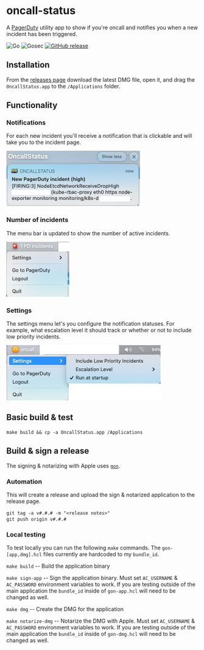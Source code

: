 # oncall-status

A [PagerDuty](https://www.pagerduty.com/) utility app to show if you're oncall and notifies you when a new incident has been triggered.

![Go](https://github.com/mtougeron/oncall-status/workflows/Go/badge.svg) ![Gosec](https://github.com/mtougeron/oncall-status/workflows/Gosec/badge.svg) [![GitHub release](https://img.shields.io/github/v/release/mtougeron/oncall-status?sort=semver)](https://github.com/mtougeron/oncall-status/releases)

## Installation

From the [releases page](https://github.com/mtougeron/oncall-status/releases) download the latest DMG file, open it, and drag the `OncallStatus.app` to the `/Applications` folder.

## Functionality

### Notifications

For each new incident you'll receive a notification that is clickable and will take you to the incident page.

![](images/oncall-status-notification.png)

### Number of incidents

The menu bar is updated to show the number of active incidents.

![](images/oncall-status-1-alert.png)

### Settings

The settings menu let's you configure the notification statuses. For example, what escalation level it should track or whether or not to include low priority incidents.

![](images/oncall-status.png)

## Basic build & test

```
make build && cp -a OncallStatus.app /Applications
```

## Build & sign a release

The signing & notarizing with Apple uses [`gon`](https://github.com/mitchellh/gon).

### Automation

This will create a release and upload the sign & notarized application to the release page.

```
git tag -a v#.#.# -m "<release notes>"
git push origin v#.#.#
```

### Local testing

To test locally you can run the following `make` commands. The `gon-[app,dmg].hcl` files currently are hardcoded to my `bundle_id`.

`make build` -- Build the application binary

`make sign-app` -- Sign the application binary. Must set `AC_USERNAME` & `AC_PASSWORD` environment variables to work.
If you are testing outside of the main application the `bundle_id` inside of `gon-app.hcl` will need to be changed as well.

`make dmg` -- Create the DMG for the application

`make notarize-dmg` -- Notarize the DMG with Apple. Must set `AC_USERNAME` & `AC_PASSWORD` environment variables to work.
If you are testing outside of the main application the `bundle_id` inside of `gon-dmg.hcl` will need to be changed as well.
